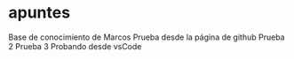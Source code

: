 # apuntes
Base de conocimiento de Marcos
Prueba desde la página de github
Prueba 2
Prueba 3
Probando desde vsCode